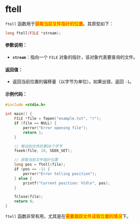 # ftell

`ftell` 函数用于<mark style="color:red;">获取当前文件指针的位置</mark>。其原型如下：

```c
long ftell(FILE *stream);
```

#### 参数说明：

* **`stream`**：指向一个 `FILE` 对象的指针，该对象代表要查询的文件。

#### 返回值：

* 返回当前位置的偏移量（以字节为单位）。如果出错，返回 `-1`。

#### 示例代码：

```c
#include <stdio.h>

int main() {
    FILE *file = fopen("example.txt", "r");
    if (file == NULL) {
        perror("Error opening file");
        return 1;
    }

    // 移动到文件的第10个字节
    fseek(file, 10, SEEK_SET);

    // 获取当前文件指针位置
    long pos = ftell(file);
    if (pos == -1) {
        perror("Error telling position");
    } else {
        printf("Current position: %ld\n", pos);
    }

    fclose(file);
    return 0;
}
```

`ftell` 函数非常有用，尤其是在<mark style="color:red;">需要跟踪文件读取位置的情况</mark>下。

